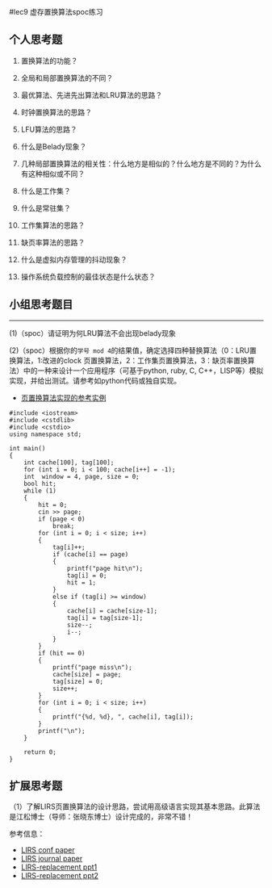 #lec9 虚存置换算法spoc练习

## 个人思考题
1. 置换算法的功能？

2. 全局和局部置换算法的不同？

3. 最优算法、先进先出算法和LRU算法的思路？

4. 时钟置换算法的思路？

5. LFU算法的思路？

6. 什么是Belady现象？

7. 几种局部置换算法的相关性：什么地方是相似的？什么地方是不同的？为什么有这种相似或不同？

8. 什么是工作集？

9. 什么是常驻集？

10. 工作集算法的思路？

11. 缺页率算法的思路？

12. 什么是虚拟内存管理的抖动现象？

13. 操作系统负载控制的最佳状态是什么状态？

## 小组思考题目

----
(1)（spoc）请证明为何LRU算法不会出现belady现象


(2)（spoc）根据你的`学号 mod 4`的结果值，确定选择四种替换算法（0：LRU置换算法，1:改进的clock 页置换算法，2：工作集页置换算法，3：缺页率置换算法）中的一种来设计一个应用程序（可基于python, ruby, C, C++，LISP等）模拟实现，并给出测试。请参考如python代码或独自实现。
 - [页置换算法实现的参考实例](https://github.com/chyyuu/ucore_lab/blob/master/related_info/lab3/page-replacement-policy.py)

```
#include <iostream>
#include <cstdlib>
#include <cstdio>
using namespace std;

int main()
{
    int cache[100], tag[100];
    for (int i = 0; i < 100; cache[i++] = -1);
    int  window = 4, page, size = 0;
    bool hit;
    while (1)
    {
        hit = 0;
        cin >> page;
        if (page < 0)
            break; 
        for (int i = 0; i < size; i++)
        {
            tag[i]++;
            if (cache[i] == page)
            {
                printf("page hit\n");
                tag[i] = 0;
                hit = 1;
            }
            else if (tag[i] >= window)
            {
                cache[i] = cache[size-1];
                tag[i] = tag[size-1];
                size--;
                i--;
            }
        }
        if (hit == 0)
        {
            printf("page miss\n");
            cache[size] = page;
            tag[size] = 0;
            size++;
        }
        for (int i = 0; i < size; i++)
        {
            printf("{%d, %d}, ", cache[i], tag[i]);
        } 
        printf("\n"); 
    }

    return 0;
}
```

## 扩展思考题
（1）了解LIRS页置换算法的设计思路，尝试用高级语言实现其基本思路。此算法是江松博士（导师：张晓东博士）设计完成的，非常不错！

参考信息：

 - [LIRS conf paper](http://www.ece.eng.wayne.edu/~sjiang/pubs/papers/jiang02_LIRS.pdf)
 - [LIRS journal paper](http://www.ece.eng.wayne.edu/~sjiang/pubs/papers/jiang05_LIRS.pdf)
 - [LIRS-replacement ppt1](http://dragonstar.ict.ac.cn/course_09/XD_Zhang/(6)-LIRS-replacement.pdf)
 - [LIRS-replacement ppt2](http://www.ece.eng.wayne.edu/~sjiang/Projects/LIRS/sig02.ppt)
